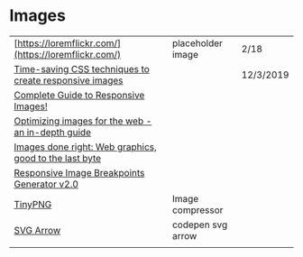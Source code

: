 # Images

|  |  |  |
| :--- | :--- | :--- |
| [https://loremflickr.com/](https://loremflickr.com/) | placeholder image | 2/18 |
| [Time-saving CSS techniques to create responsive images](https://medium.com/free-code-camp/time-saving-css-techniques-to-create-responsive-images-ebb1e84f90d5) |  | 12/3/2019 |
| [Complete Guide to Responsive Images!](https://medium.com/@elad/a-complete-guide-for-responsive-images-b13db359c6c7) |  |  |
| [Optimizing images for the web - an in-depth guide](https://dev.to/prototyp/optimizing-images-for-the-web-an-in-depth-guide-4j7d) |  |  |
| [Images done right: Web graphics, good to the last byte](https://evilmartians.com/chronicles/images-done-right-web-graphics-good-to-the-last-byte-optimization-techniques) |  |  |
| [Responsive Image Breakpoints Generator v2.0](https://www.responsivebreakpoints.com/) |  |  |
| [TinyPNG](https://tinypng.com/) | Image compressor |  |
| [SVG Arrow](https://codepen.io/johnpdang/pen/XWWxmPq) | codepen svg arrow |  |
|  |  |  |




